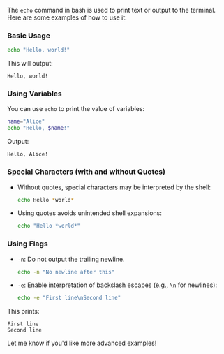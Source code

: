The `echo` command in bash is used to print text or output to the terminal. Here are some examples of how to use it:

### Basic Usage
```bash
echo "Hello, world!"
```

This will output:
```
Hello, world!
```

### Using Variables
You can use `echo` to print the value of variables:
```bash
name="Alice"
echo "Hello, $name!"
```

Output:
```
Hello, Alice!
```

### Special Characters (with and without Quotes)
- Without quotes, special characters may be interpreted by the shell:
  ```bash
  echo Hello *world*
  ```

- Using quotes avoids unintended shell expansions:
  ```bash
  echo "Hello *world*"
  ```

### Using Flags
- `-n`: Do not output the trailing newline.
  ```bash
  echo -n "No newline after this"
  ```

- `-e`: Enable interpretation of backslash escapes (e.g., `\n` for newlines):
  ```bash
  echo -e "First line\nSecond line"
  ```

This prints:
```
First line
Second line
```

Let me know if you'd like more advanced examples!
